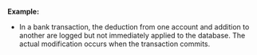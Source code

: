 **Example:**

- In a bank transaction, the deduction from one account and addition to another are logged but not immediately applied to the database. The actual modification occurs when the transaction commits.